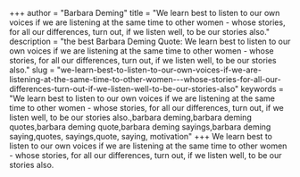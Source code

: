 +++
author = "Barbara Deming"
title = "We learn best to listen to our own voices if we are listening at the same time to other women - whose stories, for all our differences, turn out, if we listen well, to be our stories also."
description = "the best Barbara Deming Quote: We learn best to listen to our own voices if we are listening at the same time to other women - whose stories, for all our differences, turn out, if we listen well, to be our stories also."
slug = "we-learn-best-to-listen-to-our-own-voices-if-we-are-listening-at-the-same-time-to-other-women---whose-stories-for-all-our-differences-turn-out-if-we-listen-well-to-be-our-stories-also"
keywords = "We learn best to listen to our own voices if we are listening at the same time to other women - whose stories, for all our differences, turn out, if we listen well, to be our stories also.,barbara deming,barbara deming quotes,barbara deming quote,barbara deming sayings,barbara deming saying,quotes, sayings,quote, saying, motivation"
+++
We learn best to listen to our own voices if we are listening at the same time to other women - whose stories, for all our differences, turn out, if we listen well, to be our stories also.
